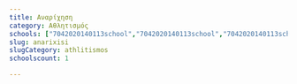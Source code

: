 ```yaml
---
title: Αναρίχηση
category: Αθλητισμός
schools: ["7042020140113school","7042020140113school","7042020140113school","7042020140113school","7042020140113school","7042020140113school","7042020140113school"]
slug: anarixisi
slugCategory: athlitismos
schoolscount: 1

---
```




